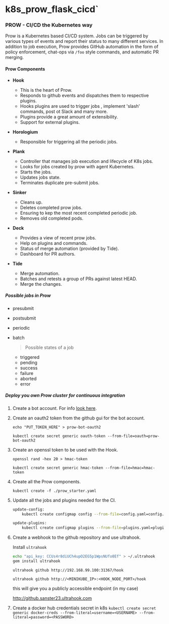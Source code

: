 # k8s_prow_flask_cicd`

### PROW - CI/CD the Kubernetes way
Prow is a Kubernetes based CI/CD system. Jobs can be triggered by various types of events and report their status to
many different services. In addition to job execution, Prow provides GitHub automation in the form of policy
enforcement, chat-ops via `/foo` style commands, and automatic PR merging.

#### Prow Components

* **Hook**
    * This is the heart of Prow.
    * Responds to github events and dispatches them to respective plugins.
    * Hooks plugins are used to trigger jobs , implement 'slash' commands, post ot Slack and many more.
    * Plugins provide a great amount of extensibility.
    * Support for external plugins.

* **Horologium**
    * Responsible for triggering all the periodic jobs.

* **Plank**
    * Controller that manages job execution and lifecycle of K8s jobs.
    * Looks for jobs created by prow with agent Kubernetes.
    * Starts the jobs.
    * Updates jobs state.
    * Terminates duplicate pre-submit jobs.

* **Sinker**
    * Cleans up.
    * Deletes completed prow jobs.
    * Ensuring to kep the most recent completed periodic job.
    * Removes old completed pods.

* **Deck**
    * Provides a view of recent prow jobs.
    * Help on plugins and commands.
    * Status of merge automation (provided by Tide).
    * Dashboard for PR authors.

* **Tide**
    * Merge automation.
    * Batches and retests a group of PRs against latest HEAD.
    * Merge the changes.


##### Possible jobs in Prow
- presubmit
- postsubmit
- periodic
- batch

    > Possible states of a job
    - triggered
    - pending
    - success
    - failure
    - aborted
    - error

##### Deploy you own Prow cluster for continuous integration
1. Create a bot account. For info [look here](https://stackoverflow.com/questions/29177623/what-is-a-bot-account-on-github).


2. Create an oauth2 token from the github gui for the bot account.  

    `echo "PUT_TOKEN_HERE" > prow-bot-oauth2`

    `kubectl create secret generic oauth-token --from-file=oauth=prow-bot-oauth2`

3. Create an openssl token to be used with the Hook.

    `openssl rand -hex 20 > hmac-token`

    `kubectl create secret generic hmac-token --from-file=hmac=hmac-token`

4. Create all the Prow components.

    `kubectl create -f ./prow_starter.yaml`

5. Update all the jobs and plugins needed for the CI.
    ```bash
    update-config:
        kubectl create configmap config --from-file=config.yaml=config.yaml --dry-run -o yaml | kubectl replace configmap config -f -

    update-plugins:
        kubectl create configmap plugins --from-file=plugins.yaml=plugins.yaml --dry-run -o yaml | kubectl replace configmap plugins -f -
    ```
6. Create a webhook to the github repository and use ultrahook.

    Install `ultrahook`

    ```bash
    echo "api_key: CCUs4r8diUCh4upO2EG5p1WpsNUfo0Ef" > ~/.ultrahook
    gem install ultrahook
    ```

    `ultrahook github http://192.168.99.100:31367/hook`

    `ultrahook github http://<MINIKUBE_IP>:<HOOK_NODE_PORT>/hook`

    this will give you a publicly accessible endpoint (in my case)

    http://github.sanster23.ultrahook.com
7. Create a docker hub credentials secret in k8s
  `kubectl create secret generic docker-creds --from-literal=username=<USERNAME> --from-literal=password=<PASSWORD>`
